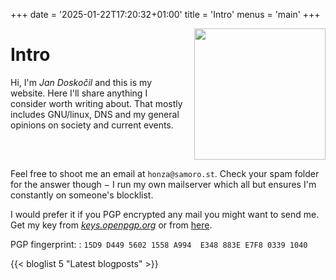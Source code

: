 +++
date = '2025-01-22T17:20:32+01:00'
title = 'Intro'
menus = 'main'
+++

<img src="/img/me.webp" style="float: right; height: 15em; margin-left: 1em;">

# Intro

Hi, I'm *Jan Doskočil* and this is my website. Here I'll share anything I
consider worth writing about. That mostly includes GNU/linux, DNS and my
general opinions on society and current events.

<div style="clear:both;"></div>

Feel free to shoot me an email at `honza@samoro.st`. Check your spam folder for
the answer though − I run my own mailserver which all but ensures I'm
constantly on someone's blocklist.

I would prefer it if you PGP encrypted any mail you might want to send me. Get
my key from *[keys.openpgp.org](https://keys.openpgp.org)* or from [here](/dat/pubkey.gpg).

PGP fingerprint:
: `15D9 D449 5602 1558 A994  E348 883E E7F8 0339 1040`

{{< bloglist 5 "Latest blogposts" >}}
